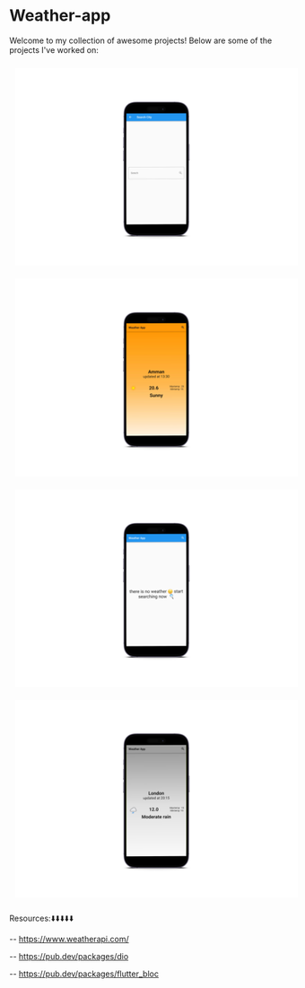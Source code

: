 # Weather-app

Welcome to my collection of awesome projects! Below are some of the projects I've worked on:

<div align="center">
    <img src="assets/images/43bJIQSc9xX (8).png" alt="Project 1" width="550" style="margin: 10px;">
    <img src="assets/images/43bJIQSc9xX (7).png" alt="Project 2" width="550" style="margin: 10px;">
    <img src="assets/images/43bJIQSc9xX (6).png" alt="Project 3" width="550" style="margin: 10px;">
    <img src="assets/images/43bJIQSc9xX (9).png" alt="Project 4" width="550" style="margin: 10px;">

</div>



<!-- Add more projects as needed -->

Resources:⬇️⬇️⬇️⬇️⬇️

-- https://www.weatherapi.com/

-- https://pub.dev/packages/dio

-- https://pub.dev/packages/flutter_bloc




